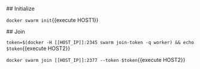 ## Initialize

`docker swarm init`{{execute HOST1}}

## Join

`token=$(docker -H [[HOST_IP]]:2345 swarm join-token -q worker) && echo $token`{{execute HOST2}}

`docker swarm join [[HOST_IP]]:2377 --token $token`{{execute HOST2}}
